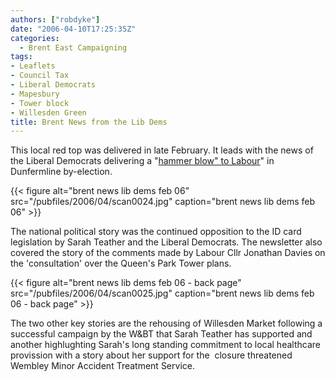 ```yaml
---
authors: ["robdyke"]
date: "2006-04-10T17:25:35Z"
categories:
  - Brent East Campaigning
tags:
- Leaflets
- Council Tax
- Liberal Democrats
- Mapesbury
- Tower block
- Willesden Green
title: Brent News from the Lib Dems
---
```

This local red top was delivered in late February. It leads with the news of the Liberal Democrats delivering a "[hammer blow" to Labour](http://www.brentlibdems.org.uk/news/285.html "Link to Brent Lib dems news page")" in Dunfermline by-election.

{{< figure alt="brent news lib dems feb 06" src="/pubfiles/2006/04/scan0024.jpg" caption="brent news lib dems feb 06" >}}

The national political story was the continued opposition to the ID card legislation by Sarah Teather and the Liberal Democrats. The newsletter also covered the story of the comments made by Labour Cllr Jonathan Davies on the 'consultation' over the Queen's Park Tower plans.

{{< figure alt="brent news lib dems feb 06 - back page" src="/pubfiles/2006/04/scan0025.jpg" caption="brent news lib dems feb 06 - back page" >}}

The two other key stories are the rehousing of Willesden Market following a successful campaign by the W&BT that Sarah Teather has supported and another highlughting Sarah's long standing commitment to local healthcare provission with a story about her support for the  closure threatened Wembley Minor Accident Treatment Service.